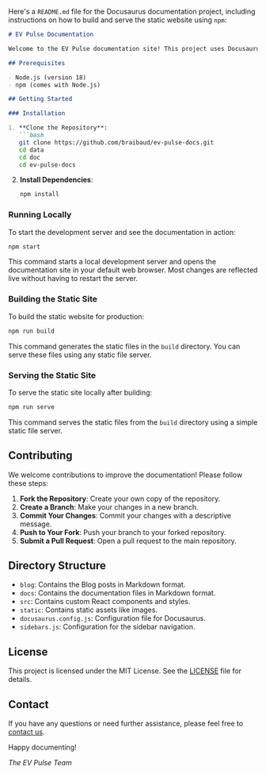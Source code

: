 Here's a `README.md` file for the Docusaurus documentation project, including instructions on how to build and serve the static website using `npm`:

```markdown
# EV Pulse Documentation

Welcome to the EV Pulse documentation site! This project uses Docusaurus to generate static websites for documentation. Below are the instructions to set up, build, and serve the documentation locally.

## Prerequisites

- Node.js (version 18)
- npm (comes with Node.js)

## Getting Started

### Installation

1. **Clone the Repository**:
   ```bash
   git clone https://github.com/braibaud/ev-pulse-docs.git
   cd data
   cd doc
   cd ev-pulse-docs
   ```

2. **Install Dependencies**:
   ```bash
   npm install
   ```

### Running Locally

To start the development server and see the documentation in action:

```bash
npm start
```

This command starts a local development server and opens the documentation site in your default web browser. Most changes are reflected live without having to restart the server.

### Building the Static Site

To build the static website for production:

```bash
npm run build
```

This command generates the static files in the `build` directory. You can serve these files using any static file server.

### Serving the Static Site

To serve the static site locally after building:

```bash
npm run serve
```

This command serves the static files from the `build` directory using a simple static file server.

## Contributing

We welcome contributions to improve the documentation! Please follow these steps:

1. **Fork the Repository**: Create your own copy of the repository.
2. **Create a Branch**: Make your changes in a new branch.
3. **Commit Your Changes**: Commit your changes with a descriptive message.
4. **Push to Your Fork**: Push your branch to your forked repository.
5. **Submit a Pull Request**: Open a pull request to the main repository.

## Directory Structure

- `blog`: Contains the Blog posts in Markdown format.
- `docs`: Contains the documentation files in Markdown format.
- `src`: Contains custom React components and styles.
- `static`: Contains static assets like images.
- `docusaurus.config.js`: Configuration file for Docusaurus.
- `sidebars.js`: Configuration for the sidebar navigation.

## License

This project is licensed under the MIT License. See the [LICENSE](LICENSE) file for details.

## Contact

If you have any questions or need further assistance, please feel free to [contact us](contact.md).

Happy documenting!

*The EV Pulse Team*
